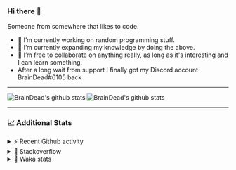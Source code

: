 ### Hi there 👋

Someone from somewhere that likes to code.

- 🔭 I’m currently working on random programming stuff.
- 🌱 I’m currently expanding my knowledge by doing the above.
- 👯 I’m free to collaborate on anything really, as long as it's interesting and I can learn something.
- After a long wait from support I finally got my Discord account BrainDead#6105 back
<hr>


<img alt="BrainDead's github stats" align="left" src="https://github-readme-stats.vercel.app/api?username=albertopoljak&count_private=true&show_icons=true&theme=radical&hide_border=true"/>
<img alt="BrainDead's github stats" align="left" src="https://github-readme-stats.vercel.app/api/top-langs/?username=albertopoljak&layout=compact&theme=radical&hide_border=true&card_width=250"/>
<br clear="left"/>

<hr>

### 📈 Additional Stats

<details>
  <summary>⚡ Recent Github activity</summary>
  <br/>

  <!--START_SECTION:activity-->
1. 🗣 Commented on [#158](https://github.com/Tortoise-Community/Tortoise-BOT/issues/158) in [Tortoise-Community/Tortoise-BOT](https://github.com/Tortoise-Community/Tortoise-BOT)
2. 🗣 Commented on [#32](https://github.com/albertopoljak/Licensy/issues/32) in [albertopoljak/Licensy](https://github.com/albertopoljak/Licensy)
3. ❗️ Closed issue [#31](https://github.com/albertopoljak/Licensy/issues/31) in [albertopoljak/Licensy](https://github.com/albertopoljak/Licensy)
4. ❌ Closed PR [#23](https://github.com/albertopoljak/Licensy/pull/23) in [albertopoljak/Licensy](https://github.com/albertopoljak/Licensy)
5. ❌ Closed PR [#19](https://github.com/albertopoljak/Licensy/pull/19) in [albertopoljak/Licensy](https://github.com/albertopoljak/Licensy)
  <!--END_SECTION:activity-->
</details>

<details>
  <summary>👀 Stackoverflow</summary>

  [![Omid Nikrah StackOverflow](https://github-readme-stackoverflow.vercel.app/?userID=11311072&theme=dark)](https://stackoverflow.com/users/11311072/braindead)

</details>

<details>
  <summary>🤖 Waka stats</summary>
  <br/>

  <!--START_SECTION:waka-->
![Profile Views](http://img.shields.io/badge/Profile%20Views-1-blue)

![Lines of code](https://img.shields.io/badge/From%20Hello%20World%20I%27ve%20Written-272654%20lines%20of%20code-blue)

**🐱 My Github Data** 

> 🏆 725 Contributions in the Year 2021
 > 
> 📦 148.8 kB Used in Github's Storage 
 > 
> 💼 Opted to Hire
 > 
> 📜 33 Public Repositories 
 > 
> 🔑 8 Private Repositories  
 > 
**I'm an Early 🐤** 

```text
🌞 Morning    150 commits    █████░░░░░░░░░░░░░░░░░░░░   19.76% 
🌆 Daytime    298 commits    █████████░░░░░░░░░░░░░░░░   39.26% 
🌃 Evening    213 commits    ███████░░░░░░░░░░░░░░░░░░   28.06% 
🌙 Night      98 commits     ███░░░░░░░░░░░░░░░░░░░░░░   12.91%

```
📅 **I'm Most Productive on Tuesday** 

```text
Monday       113 commits    ███░░░░░░░░░░░░░░░░░░░░░░   14.89% 
Tuesday      153 commits    █████░░░░░░░░░░░░░░░░░░░░   20.16% 
Wednesday    144 commits    ████░░░░░░░░░░░░░░░░░░░░░   18.97% 
Thursday     129 commits    ████░░░░░░░░░░░░░░░░░░░░░   17.0% 
Friday       83 commits     ██░░░░░░░░░░░░░░░░░░░░░░░   10.94% 
Saturday     60 commits     ██░░░░░░░░░░░░░░░░░░░░░░░   7.91% 
Sunday       77 commits     ██░░░░░░░░░░░░░░░░░░░░░░░   10.14%

```


📊 **This Week I Spent My Time On** 

```text
💬 Programming Languages: 
Python                   11 hrs 11 mins      ██████████░░░░░░░░░░░░░░░   42.06% 
XML                      10 hrs 44 mins      ██████████░░░░░░░░░░░░░░░   40.36% 
Gettext Catalog          1 hr 34 mins        █░░░░░░░░░░░░░░░░░░░░░░░░   5.9% 
textmate                 1 hr 31 mins        █░░░░░░░░░░░░░░░░░░░░░░░░   5.72% 
CSV file                 50 mins             ░░░░░░░░░░░░░░░░░░░░░░░░░   3.16%

🐱‍💻 Projects: 
odoo_14                  26 hrs 17 mins      ████████████████████████░   98.84% 
culjak                   18 mins             ░░░░░░░░░░░░░░░░░░░░░░░░░   1.16% 
knauf_custom_addons      0 secs              ░░░░░░░░░░░░░░░░░░░░░░░░░   0.0% 
angelina                 0 secs              ░░░░░░░░░░░░░░░░░░░░░░░░░   0.0% 
glovia_custom_addons     0 secs              ░░░░░░░░░░░░░░░░░░░░░░░░░   0.0%

💻 Operating System: 
Linux                    26 hrs 35 mins      █████████████████████████   100.0%

```

**I Mostly Code in Python** 

```text
Python                   29 repos            ███████████████████░░░░░░   78.38% 
Java                     4 repos             ██░░░░░░░░░░░░░░░░░░░░░░░   10.81% 
HTML                     2 repos             █░░░░░░░░░░░░░░░░░░░░░░░░   5.41% 
TypeScript               1 repo              ░░░░░░░░░░░░░░░░░░░░░░░░░   2.7% 
JavaScript               1 repo              ░░░░░░░░░░░░░░░░░░░░░░░░░   2.7%

```



 Last Updated on 13/12/2021
<!--END_SECTION:waka-->
</details>

